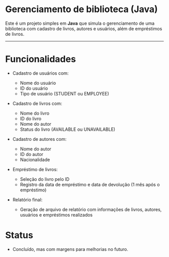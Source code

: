 # Gerenciamento de biblioteca (Java)

Este é um projeto simples em **Java** que simula o gerenciamento de uma biblioteca com cadastro de livros, autores e usuários, além de empréstimos de livros.


---

#  Funcionalidades

- Cadastro de usuários com:
  - Nome do usuário
  - ID do usuário
  - Tipo de usuário (STUDENT ou EMPLOYEE)

- Cadastro de livros com:
  - Nome do livro
  - ID do livro
  - Nome do autor
  - Status do livro (AVAILABLE ou UNAVAILABLE)

- Cadastro de autores com:
  - Nome do autor
  - ID do autor
  - Nacionalidade

- Empréstimo de livros:
  - Seleção do livro pelo ID
  - Registro da data de empréstimo e data de devolução (1 mês após o empréstimo)

- Relatório final:
  - Geração de arquivo de relatório com informações de livros, autores, usuários e empréstimos realizados
 
# Status
  - Concluído, mas com margens para melhorias no futuro.



